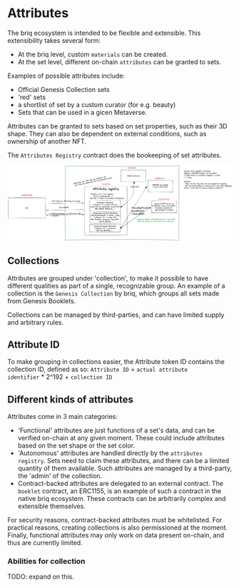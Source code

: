 # Attributes

The briq ecosystem is intended to be flexible and extensible. This extensibility takes several form:
- At the briq level, custom `materials` can be created.
- At the set level, different on-chain `attributes` can be granted to sets.

Examples of possible attributes include:
 - Official Genesis Collection sets
 - 'red' sets
 - a shortlist of set by a custom curator (for e.g. beauty)
 - Sets that can be used in a gicen Metaverse.

Attributes can be granted to sets based on set properties, such as their 3D shape. They can also be dependent on external conditions, such as ownership of another NFT.

The `Attributes Registry` contract does the bookeeping of set attributes.

![Attributes Registry Overview](./AttributesRegistry.png)

## Collections

Attributes are grouped under 'collection', to make it possible to have different qualities as part of a single, recognizable group.
An example of a collection is the `Genesis Collection` by briq, which groups all sets made from Genesis Booklets.

Collections can be managed by third-parties, and can have limited supply and arbitrary rules.

## Attribute ID

To make grouping in collections easier, the Attribute token ID contains the collection ID, defined as so:
`Attribute ID` = `actual attribute identifier` * 2^192 + `collection ID`

## Different kinds of attributes

Attributes come in 3 main categories:
- 'Functional' attributes are just functions of a set's data, and can be verified on-chain at any given moment. These could include attributes based on the set shape or the set color.
- 'Autonomous' attributes are handled directly by the `attributes registry`. Sets need to claim these attributes, and there can be a limited quantity of them available. Such attributes are managed by a third-party, the 'admin' of the collection.
- Contract-backed attributes are delegated to an external contract. The `booklet` contract, an ERC1155, is an example of such a contract in the native briq ecosystem. These contracts can be arbitrarily complex and extensible themselves.

For security reasons, contract-backed attributes must be whitelisted.
For practical reasons, creating collections is also permissioned at the moment.
Finally, functional attributes may only work on data present on-chain, and thus are currently limited.

### Abilities for collection

TODO: expand on this.
